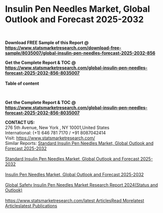 <h1>Insulin Pen Needles Market, Global Outlook and Forecast 2025-2032</h1><br/><p><strong>Download FREE Sample of this Report @ <a href="https://www.statsmarketresearch.com/download-free-sample/8035007/global-insulin-pen-needles-forecast-2025-2032-856">https://www.statsmarketresearch.com/download-free-sample/8035007/global-insulin-pen-needles-forecast-2025-2032-856</a></strong></p><div><b>Get the Complete Report & TOC @ <a href="https://www.statsmarketresearch.com/global-insulin-pen-needles-forecast-2025-2032-856-8035007">https://www.statsmarketresearch.com/global-insulin-pen-needles-forecast-2025-2032-856-8035007</a></b></div><br><b>Table of content</b><p><br><div><b>Get the Complete Report & TOC @ <a href="https://www.statsmarketresearch.com/global-insulin-pen-needles-forecast-2025-2032-856-8035007">https://www.statsmarketresearch.com/global-insulin-pen-needles-forecast-2025-2032-856-8035007</a></b></div></p> <b>CONTACT US:</b><br>276 5th Avenue, New York , NY 10001,United States<br>International: (+1) 646 781 7170 / +91 8087042414<br>Visit: <a href="https://www.statsmarketresearch.com/">https://www.statsmarketresearch.com/</a><br>Similar Reports: <a href="https://www.statsmarketresearch.com/global-insulin-pen-needles-forecast-2025-2032-856-8035007">Standard Insulin Pen Needles Market, Global Outlook and Forecast 2025-2032</a><br/><br/><a href="https://www.statsmarketresearch.com/global-insulin-pen-needles-forecast-2025-2032-856-8035007">Standard Insulin Pen Needles Market, Global Outlook and Forecast 2025-2032</a><br/><br/><a href="https://www.statsmarketresearch.com/global-insulin-pen-needles-forecast-2025-2032-856-8035007">Insulin Pen Needles Market, Global Outlook and Forecast 2025-2032</a><br/><br/><a href="https://www.statsmarketresearch.com/global-insulin-pen-needles-forecast-2025-2032-856-8035007">Global Safety Insulin Pen Needles Market Research Report 2024(Status and Outlook)</a><br/><br/><a href="https://gyeongbokgung.com">https://www.statsmarketresearch.com/</a><a href="https://hallyeomaritime.com">latest Articles</a><a href="https://jingwansa.com">Read More</a><a href=https://nguoiviet.jp/">latest Articles</a><a href="https://www.intelmarketresearch.com/">latest Publications</a>